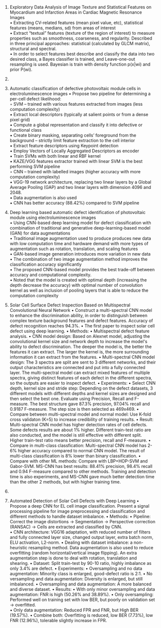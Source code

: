 1. Exploratory Data Analysis of Image Texture and Statistical Features on Myocardium and Infarction Areas in Cardiac Magnetic Resonance Images  
    • Extracting CV-related features (mean pixel value, etc), statistical features (means, medians, sd) from areas of interest   
    • Extract “textual” features (texture of the region of interest) to measure properties such as smoothness, coarseness, and regularity. Described in three principal approaches: statistical (calculated by GLCM matrix), structural and spectral.  
    • In order to select features best describe and classify the data into two desired class, a Bayes classifier is trained, and Leave-one-out resampling is used. Bayesian is train with density function p(x|wi) and prior P(wi).  
2. 
3. Automatic classification of defective photovoltaic module cells in electroluminescence images
    • Propose two pipeline for determining a per-cell defect likelihood:  
        ◦ SVM – trained with various features extracted from images (less computation complexity)  
            ▪ Extract local descriptors (typically at salient points or from a dense pixel grid)  
            ▪ Compute a global representation and classify it into defective or functional class  
            ▪ Create binary masking, separating cells’ foreground from the background – strictly limit feature extraction to the cell interior  
            ▪ Extract feature descriptors using Keypoint detection  
            ▪ Employ Vectors of Locally Aggregated Descriptors as encoder  
            ▪ Train SVMs with both linear and RBF kernel  
            ▪ KAZE/VGG features extractor trained with linear SVM is the best performing SVM pipeline  
        ◦ CNN – trained with labelled images (higher accuracy with more computation complexity)  
            ▪ VGG-19 network architecture, replacing two linear layers by a Global Average Pooling (GAP) and two linear layers with dimension 4096 and 2048.  
            ▪ Data augmentation is also used  
            ▪ CNN has better accuracy (88.42%) compared to SVM pipeline  

4. Deep learning based automatic defect identification of photovoltaic module using electroluminescence images  
    • Using CNN-based deep learning model for defect classification with combination of traditional and generative deep-learning-based model (GAN) for data augmentations  
    • Traditional image augmentation used to produce produces new data with low computation time and hardware demand with more types of augmentation such as rotation, translation, and scaling features    
    • GAN-based image generation introduces more variation in new data  
    • The combination of two image augmentation method improves the classification accuracy significantly  
    • The proposed CNN-based model provides the best trade-off between accuracy and computational complexity.  
    • Noted that the model is created with optimal depth (increasing the depth decrease the accuracy) with optimal number of convolution kernel as well as inclusion of pooling layers that is able to reduce the computation complexity  

5. Solar Cell Surface Defect Inspection Based on Multispectral Convolutional Neural Network
    • Construct a multi-spectral CNN model to enhance the discrimination ability, in order to distinguish between complex texture background features and defect features. Accuracy of defect recognition reaches 94.3%.
    • The first paper to inspect solar cell defect using deep learning.
    • Methods:
    	• Multispectral defect feature analysis.
    	• CNN model design: Based on Alexnet model, adjusting the convolutional kernel size and network depth to increase the model's ability to defect discrimination. The deeper the model is, the better the features it can extract. The larger the kernel is, the more surrounding information it can extract from the features.
    	• Multi-spectral CNN model design: The 3 spectra are split are sent to 3 different networks, and their output characteristics are connected and put into a fully connected layer. The multi-spectral model can extract mixed features of multiple spectra, giving distinct features of each defect in the different spectra, so the outputs are easier to inspect defect.
    • Experiments:
   	• Select CNN depth, kernel size and stride step: Depending on the defect datasets, 3 different models with different depths and kernel sizes are designed and then select the best one. Evaluate using Precision, Recall and F-measure. The best structure gave 87.3% precision, 97.04% recall and 0.9187 F-measure. The step size is then selected as 469x469.
   	• Compare between multi-spectral model and normal model: Use K-fold cross validaton (K=5) to increase credibility of training results. 
   		• Result: Multi-spectral CNN model has higher detection rates of cell defects. Some defects results are about 1% higher. Different train-test ratio are also conducted, and the model is still effective with different split. Higher train-test ratio means better precision, recall and F-measure.
   	• Compare in multi-class classfication: Multi-spectral CNN model has 2-6% higher accuracy compared to normal CNN model. The result of multi-class classification is 8% lower than binary classification.
   	• Compare with other ML methods: Compare with LBP+HOP-SVM and Gabor-SVM. MS-CNN has best results: 88.41% precision, 98.4% recall and 0.94 F-measure compared to other methods. Training and detection time is also experiments, and MS-CNN gave much better detection time than the other 2 methods, but with higher training time.

6.

7. Automated Detection of Solar Cell Defects with Deep Learning
    • Propose a deep CNN for EL cell image classification. Present a signal processing pipeline for image preprocessing and classification and different methods to handle dataset imbalance.
    • Methods:
    	• Pipeline: Correct the image distortions -> Segmentation -> Perspective correction (RANSAC) -> Cells are extracted and classified by CNN.	
    	• CNN architecture: VGG16 adaptation, with reduced number of filters and fully connected layer size, changed output layer, extra batch norm, ELU activation, L2-norm.
    • Dealing with dataset imbalance: a non-heuristic resampling method. Data augmentation is also used to reduce overfitting (random horizontal/vertical image flipping). An extra augmentation step is done to deal with rotation, translation and shearing.
    • Dataset: Split train-test by 90-10 ratio, highly imbalance as only 3.4% are defect.
    • Experiments:
    	• Oversampling and no data augmentation: Minority class is enlarged, good-defect ratio is 2:1.
    	• No versampling and data augmentation: Diversity is enlarged, but still imbalanced.
    	• Oversampling and data augmentation: A more balanced and diverse dataset.
    • Results:
	• With only minor oversampling and data augmentation: FNR is high (50.26% and 38.89%).
	• Only oversampling: Performed well on training set with low BER, but poorly on validation set -> overfitted.	
	• Only data augmentation: Reduced FPR and FNR, but High BER (19.57%).
	• Combine both: Overfitting is reduced, low BER (7.73%), low FNR (12.96%), tolerable slightly increase in FPR.
